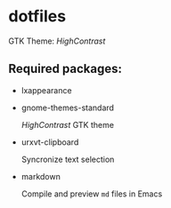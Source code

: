 dotfiles
========

GTK Theme: _HighContrast_

Required packages:
------------------

* lxappearance

* gnome-themes-standard

  _HighContrast_ GTK theme

* urxvt-clipboard

  Syncronize text selection

* markdown

  Compile and preview `md` files in Emacs
